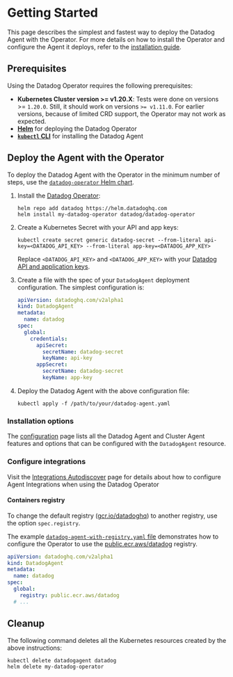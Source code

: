 # Getting Started

This page describes the simplest and fastest way to deploy the Datadog Agent with the Operator.
For more details on how to install the Operator and configure the Agent it deploys, refer to the [installation guide](installation.md).

## Prerequisites

Using the Datadog Operator requires the following prerequisites:

- **Kubernetes Cluster version >= v1.20.X**: Tests were done on versions >= `1.20.0`. Still, it should work on versions `>= v1.11.0`. For earlier versions, because of limited CRD support, the Operator may not work as expected.
- **[Helm][1]** for deploying the Datadog Operator
- **[`kubectl` CLI][2]** for installing the Datadog Agent

## Deploy the Agent with the Operator

To deploy the Datadog Agent with the Operator in the minimum number of steps, use the [`datadog-operator` Helm chart](https://github.com/DataDog/helm-charts/tree/main/charts/datadog-operator).

1. Install the [Datadog Operator][3]:

   ```shell
   helm repo add datadog https://helm.datadoghq.com
   helm install my-datadog-operator datadog/datadog-operator
   ```

1. Create a Kubernetes Secret with your API and app keys:

   ```shell
   kubectl create secret generic datadog-secret --from-literal api-key=<DATADOG_API_KEY> --from-literal app-key=<DATADOG_APP_KEY>
   ```
   Replace `<DATADOG_API_KEY>` and `<DATADOG_APP_KEY>` with your [Datadog API and application keys][4].

1. Create a file with the spec of your `DatadogAgent` deployment configuration. The simplest configuration is:

   ```yaml
   apiVersion: datadoghq.com/v2alpha1
   kind: DatadogAgent
   metadata:
     name: datadog
   spec:
     global:
       credentials:
         apiSecret:
           secretName: datadog-secret
           keyName: api-key
         appSecret:
           secretName: datadog-secret
           keyName: app-key
   ```

1. Deploy the Datadog Agent with the above configuration file:
   ```shell
   kubectl apply -f /path/to/your/datadog-agent.yaml
   ```

### Installation options

The [configuration][5] page lists all the Datadog Agent and Cluster Agent features and options that can be configured with the `DatadogAgent` resource.

### Configure integrations
Visit the [Integrations Autodiscover][9] page for details about how to configure Agent Integrations when using the Datadog Operator

#### Containers registry

To change the default registry ([gcr.io/datadoghq][6]) to another registry, use the option `spec.registry`.

The example [`datadog-agent-with-registry.yaml` file][7] demonstrates how to configure the Operator to use the [public.ecr.aws/datadog][8] registry.

```yaml
apiVersion: datadoghq.com/v2alpha1
kind: DatadogAgent
metadata:
  name: datadog
spec:
  global:
    registry: public.ecr.aws/datadog
  # ...
```

## Cleanup

The following command deletes all the Kubernetes resources created by the above instructions:

```shell
kubectl delete datadogagent datadog
helm delete my-datadog-operator
```

[1]: https://helm.sh
[2]: https://kubernetes.io/docs/tasks/tools/install-kubectl/
[3]: https://artifacthub.io/packages/helm/datadog/datadog-operator
[4]: https://app.datadoghq.com/account/settings#api
[5]: https://github.com/DataDog/datadog-operator/blob/main/docs/configuration.v2alpha1.md
[6]: ttps://gcr.io/datadoghq
[7]: https://github.com/DataDog/datadog-operator/blob/main/examples/datadogagent/v2alpha1/datadog-agent-with-registry.yaml
[8]: https://gallery.ecr.aws/datadog/
[9]: https://github.com/DataDog/datadog-operator/blob/main/docs/integrations_autodiscovery.md